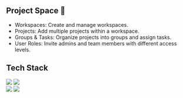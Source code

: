 ## Project Space 🚀

- Workspaces: Create and manage workspaces.
- Projects: Add multiple projects within a workspace.
- Groups & Tasks: Organize projects into groups and assign tasks.
- User Roles: Invite admins and team members with different access levels.

## Tech Stack

[<img src="https://img.shields.io/badge/Laravel-FF2D20?style=flat&logo=laravel&logoColor=white"/>](https://laravel.com)
[<img src="https://img.shields.io/badge/Inertia.js-9B59B6?style=flat&logo=inertia&logoColor=white"/>](https://inertiajs.com)  
[<img src="https://img.shields.io/badge/React-20232A?style=flat&logo=react&logoColor=61DAFB"/>](https://react.dev)
[<img src="https://img.shields.io/badge/MySQL-4479A1?style=flat&logo=mysql&logoColor=white"/>](https://www.mysql.com)
